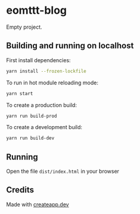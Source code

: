 # eomttt-blog

Empty project.

## Building and running on localhost

First install dependencies:

```sh
yarn install --frozen-lockfile
```

To run in hot module reloading mode:

```sh
yarn start
```

To create a production build:

```sh
yarn run build-prod
```

To create a development build:

```sh
yarn run build-dev
```

## Running

Open the file `dist/index.html` in your browser

## Credits

Made with [createapp.dev](https://createapp.dev/)
